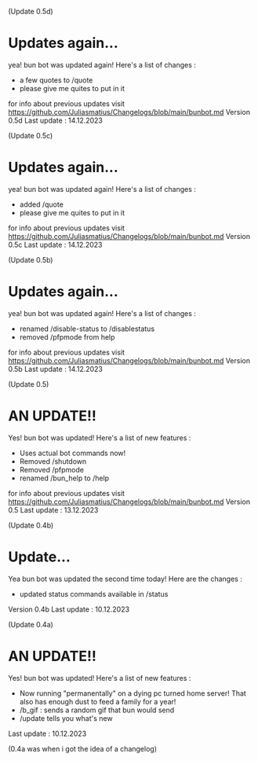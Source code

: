 (Update 0.5d)
# Updates again...
yea! bun bot was updated again! Here's a list of changes :
- a few quotes to /quote
- please give me quites to put in it

for info about previous updates visit <https://github.com/Juliasmatius/Changelogs/blob/main/bunbot.md>
Version 0.5d
Last update : 14.12.2023

(Update 0.5c)
 # Updates again...
yea! bun bot was updated again! Here's a list of changes :
- added /quote
- please give me quites to put in it

for info about previous updates visit <https://github.com/Juliasmatius/Changelogs/blob/main/bunbot.md>
Version 0.5c
Last update : 14.12.2023


(Update 0.5b)

# Updates again...
yea! bun bot was updated again! Here's a list of changes :
- renamed /disable-status to /disablestatus
- removed /pfpmode from help

for info about previous updates visit <https://github.com/Juliasmatius/Changelogs/blob/main/bunbot.md>
Version 0.5b
Last update : 14.12.2023

(Update 0.5)
 
# AN UPDATE!!
Yes! bun bot was updated! Here's a list of new features :
- Uses actual bot commands now!
- Removed /shutdown
- Removed /pfpmode
- renamed /bun_help to /help


for info about previous updates visit <https://github.com/Juliasmatius/Changelogs/blob/main/bunbot.md>
Version 0.5
Last update : 13.12.2023

(Update 0.4b)
 # Update...
Yea bun bot was updated the second time today! Here are the changes :
- updated status commands available in /status

Version 0.4b
Last update : 10.12.2023

(Update 0.4a)
# AN UPDATE!!
Yes! bun bot was updated! Here's a list of new features :
- Now running "permanentally" on a dying pc turned home server! That also has enough dust to feed a family for a year!
- /b_gif : sends a random gif that bun would send
- /update tells you what's new


Last update : 10.12.2023

(0.4a was when i got the idea of a changelog)
